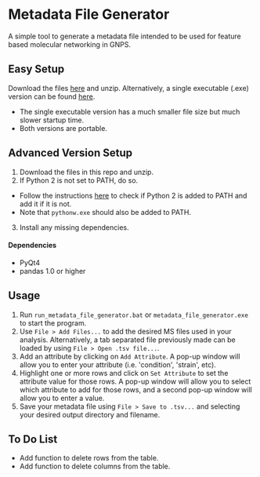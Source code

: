 # Metadata File Generator

A simple tool to generate a metadata file intended to be used for feature based molecular networking in GNPS.

## Easy Setup
Download the files [here](https://mega.nz/file/Xow2mSrT#hM1Hwga1gYvFd2ccbiirvT3jA9zfuOGKWfSYm1pBLbE) and unzip. Alternatively, a single executable (.exe) version can be found [here](https://mega.nz/file/DxhWBCpT#LPWKc9YRbHDj9crepNqDVhFzFUa1sytK7RsKwfHLff0).
* The single executable version has a much smaller file size but much slower startup time.
* Both versions are portable.

## Advanced Version Setup
1. Download the files in this repo and unzip.
2. If Python 2 is not set to PATH, do so.
  - Follow the instructions [here](https://gtluu.github.io/blanka/documentation/installation/index.html) to check if Python 2 is added to PATH and add it if it is not.
  - Note that ```pythonw.exe``` should also be added to PATH.
3. Install any missing dependencies.

#### Dependencies
* PyQt4
* pandas 1.0 or higher

## Usage
1. Run ```run_metadata_file_generator.bat``` or ```metadata_file_generator.exe``` to start the program.
2. Use ```File > Add Files...``` to add the desired MS files used in your analysis. Alternatively, a tab separated file previously made can be loaded by using ```File > Open .tsv file...```.
3. Add an attribute by clicking on ```Add Attribute```. A pop-up window will allow you to enter your attribute (i.e. 'condition', 'strain', etc).
4. Highlight one or more rows and click on ```Set Attribute``` to set the attribute value for those rows. A pop-up window will allow you to select which attribute to add for those rows, and a second pop-up window will allow you to enter a value.
5. Save your metadata file using ```File > Save to .tsv...``` and selecting your desired output directory and filename.

## To Do List
* Add function to delete rows from the table.
* Add function to delete columns from the table.
